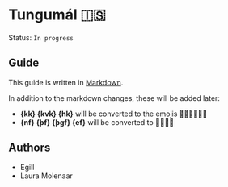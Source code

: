 # Tungumál 🇮🇸

Status: `In progress`

## Guide

This guide is written in [Markdown](https://github.com/adam-p/markdown-here/wiki/Markdown-Cheatsheet).

In addition to the markdown changes, these will be added later:

- **{kk} {kvk} {hk}** will be converted to the emojis 👨🏻👩🏼👶🏼
- **{nf} {þf} {þgf} {ef}** will be converted to 🙂😥🎁🤑

## Authors

- Egill
- Laura Molenaar
